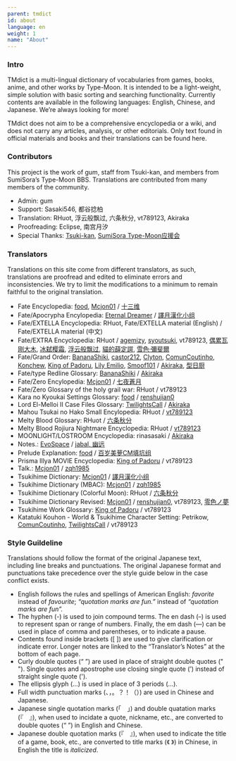 ```yaml
---
parent: tmdict
id: about
language: en
weight: 1
name: "About"
---
```


### Intro

TMdict is a multi-lingual dictionary of vocabularies from games, books, anime, and other works by Type-Moon. It is intended to be a light-weight, simple solution with basic sorting and searching functionality. Currently contents are available in the following languages: English, Chinese, and Japanese. We’re always looking for more!

TMdict does not aim to be a comprehensive encyclopedia or a wiki, and does not carry any articles, analysis, or other editorials. Only text found in official materials and books and their translations can be found here.

### Contributors

This project is the work of gum, staff from Tsuki-kan, and members from SumiSora’s Type-Moon BBS. Translations are contributed from many members of the community.

- <span class="highlight">Admin:</span> gum
- <span class="highlight">Support:</span> Sasaki546, 都谷捻柏
- <span class="highlight">Translation:</span> RHuot, 浮云般飘过, 六条秋分, vt789123, Akiraka
- <span class="highlight">Proofreading:</span> Eclipse, 南宫月汐
- <span class="highlight">Special Thanks:</span> <a href="http://tsukikan.com/">Tsuki-kan</a>, <a href="https://bbs.sumisora.net/thread.php?fid=14">SumiSora Type-Moon应援会</a>

### Translators

Translations on this site come from different translators, as such, translations are proofread and edited to eliminate errors and inconsistencies. We try to limit the modifications to a minimum to remain faithful to the original translation.

- <span class="highlight">Fate Encyclopedia:</span>
  <a href="http://z13.invisionfree.com/Mobius_Space/index.php?act=idx">food</a>, <a href="http://forums.nrvnqsr.com/showthread.php/4880-Mcjon01-Translates-Things">Mcjon01</a> / <a href="http://tieba.baidu.com/f?kw=%D4%C2%D2%B9%D6%AE%BF%D5">十三维</a>
- <span class="highlight">Fate/Apocrypha Encylopedia:</span>
  <a href="https://fateapocryphathetranslation.wordpress.com/side-materials/fateapocrypha-material/">Eternal Dreamer</a> / <a href="https://bbs.sumisora.net/read.php?tid=11071116">譯月漢化小组</a>
- <span class="highlight">Fate/EXTELLA Encyclopedia:</span>
  RHuot, Fate/EXTELLA material (English) / Fate/EXTELLA material (中文)
- <span class="highlight">Fate/EXTRA Encyclopedia:</span>
  RHuot / <a href="https://tieba.baidu.com/p/2536360820">agemizy</a>, <a href="https://bbs.sumisora.net/read.php?tid=11051957">syoutsuki</a>, vt789123, <a href="https://tieba.baidu.com/p/5124843633">偶累瓦刚大木</a>, <a href="https://bbs.sumisora.net/read.php?tid=11045922">冰弑</a><a href="https://bbs.sumisora.net/read.php?tid=11070209">樱霜</a>, <a href="https://tieba.baidu.com/p/2558097923">浮云般飘过</a>, <a href="https://tieba.baidu.com/p/4861921746">貓的薛定諤</a>, <a href="https://home.gamer.com.tw/creationDetail.php?sn=2002017">雪色‧彌斐爾</a>
- <span class="highlight">Fate/Grand Order:</span>
  <a href="https://www.reddit.com/user/BananaShiki">BananaShiki</a>, <a href="https://www.reddit.com/user/castor212">castor212</a>, <a href="https://www.reddit.com/u/Kinalvin/">Clyton</a>, <a href="https://www.reddit.com/u/ComunCoutinho/">ComunCoutinho</a>, <a href="https://www.reddit.com/user/Konchew">Konchew</a>, <a href="https://www.reddit.com/user/King_of_Padoru">King of Padoru</a>, <a href="http://forums.nrvnqsr.com/member.php/6793-Lily-Emilio">Lily Emilio</a>, <a href="https://www.reddit.com/user/Smoof101">Smoof101</a> / <a href="https://www.weibo.com/u/6537160863">Akiraka</a>, <a href="http://tieba.baidu.com/home/main?un=%D0%CD%C8%D5%B3%F8">型日厨</a>
- <span class="highlight">Fate/type Redline Glossary:</span>
  <a href="https://www.reddit.com/user/BananaShiki">BananaShiki</a> / <a href="https://www.weibo.com/u/6537160863">Akiraka</a>
- <span class="highlight">Fate/Zero Encylopedia:</span>
  <a href="http://forums.nrvnqsr.com/showthread.php/4880-Mcjon01-Translates-Things">Mcjon01</a> / <a href="http://home.gamer.com.tw/homeindex.php?owner=langrisseriv">七夜蒼月</a>
- <span class="highlight">Fate/Zero Glossary of the holy grail war:</span>
  RHuot / vt789123
- <span class="highlight">Kara no Kyoukai Settings Glossary:</span>
  <a href="http://z13.invisionfree.com/Mobius_Space/index.php?">food</a> / <a href="https://bbs.sumisora.net/read.php?tid=4458241">renshujian0</a>
- <span class="highlight">Lord El-Melloi II Case Files Glossary:</span>
  <a href="https://forums.nrvnqsr.com/showthread.php/5943-Lord-El-Melloi-II-Case-Files">TwilightsCall</a> / <a href="https://www.weibo.com/u/6537160863">Akiraka</a>
- <span class="highlight">Mahou Tsukai no Hako Small Encylopedia:</span>
  RHuot / <a href="https://bbs.sumisora.net/read.php?tid=11077935">vt789123</a>
- <span class="highlight">Melty Blood Glossary:</span>
  RHuot / <a href="https://bbs.sumisora.net/read.php?tid=10974953">六条秋分</a>
- <span class="highlight">Melty Blood Rojiura Nightmare Encyclopedia:</span>
  RHuot / <a href="https://bbs.sumisora.net/read.php?tid=11077729">vt789123</a>
- <span class="highlight">MOONLIGHT/LOSTROOM Encyclopedia:</span>
  rinasasaki / <a href="https://www.weibo.com/u/6537160863">Akiraka</a>
- <span class="highlight">Notes.:</span>
  <a href="http://forums.nrvnqsr.com/showthread.php/73-Angel-Notes-Translation-by-Evospace?p=2315">EvoSpace</a> / <a href="http://tieba.baidu.com/p/122814195">jabal, 幽远</a>
- <span class="highlight">Prelude Explanation:</span>
  <a href="http://z13.invisionfree.com/Mobius_Space/index.php?">food</a> / <a href="https://bbs.popgo.org/bbs/read.php?tid=418222">百岁美萝CM填坑组</a>
- <span class="highlight">Prisma Illya MOVIE Encyclopedia:</span>
  <a href="https://www.reddit.com/user/King_of_Padoru">King of Padoru</a> / vt789123
- <span class="highlight">Talk.:</span>
  <a href="http://forums.nrvnqsr.com/showthread.php/4880-Mcjon01-Translates-Things">Mcjon01</a> / <a href="http://bbs.sumisora.net/read.php?tid=10946479#2831447">zqh1985</a>
- <span class="highlight">Tsukihime Dictionary:</span>
  <a href="http://forums.nrvnqsr.com/showthread.php/4880-Mcjon01-Translates-Things">Mcjon01</a> / <a href="http://home.gamer.com.tw/homeindex.php?owner=typemercury">譯月漢化小组</a>
- <span class="highlight">Tsukihime Dictionary (MBAC):</span>
  <a href="http://forums.nrvnqsr.com/showthread.php/4880-Mcjon01-Translates-Things">Mcjon01</a> / <a href="https://bbs.sumisora.net/read.php?tid=10946479">zqh1985</a>
- <span class="highlight">Tsukihime Dictionary (Colorful Moon):</span>
  RHuot / <a href="https://bbs.sumisora.net/read.php?tid=10974953">六条秋分</a>
- <span class="highlight">Tsukihime Dictionary Revised:</span>
  <a href="http://forums.nrvnqsr.com/showthread.php/4880-Mcjon01-Translates-Things">Mcjon01</a> / <a href="http://www.lightnovel.cn/thread-33199-6-1.html">renshujian0</a>, vt789123, <a href="https://bbs.sumisora.net/read.php?tid=11002936">零色ノ夢</a>
- <span class="highlight">Tsukihime Work Glossary:</span>
  <a href="https://www.reddit.com/user/King_of_Padoru">King of Padoru</a> / vt789123
- <span class="highlight">Katatuki Kouhon - World & Tsukihime Character Setting:</span>
  Petrikow, <a href="https://www.reddit.com/u/ComunCoutinho/">ComunCoutinho</a>, <a href="https://forums.nrvnqsr.com/showthread.php/5943-Lord-El-Melloi-II-Case-Files">TwilightsCall</a> / vt789123

### Style Guildeline

Translations should follow the format of the original Japanese text, including line breaks and punctuations. The original Japanese format and punctuations take precedence over the style guide below in the case conflict exists.

- English follows the rules and spellings of American English: _favorite_ instead of _favourite_; _“quotation marks are fun.”_ instead of _“quotation marks are fun”._
- The hyphen (-) is used to join compound terms. The en dash (–) is used to represent span or range of numbers. Finally, the em dash (—) can be used in place of comma and parentheses, or to indicate a pause.
- Contents found inside brackets ([ ]) are used to give clarification or indicate error. Longer notes are linked to the “Translator’s Notes” at the bottom of each page.
- Curly double quotes (“ ”) are used in place of straight double quotes (" "). Single quotes and apostrophe use closing single quote (’) instead of straight single quote (').
- The ellipsis glyph (…) is used in place of 3 periods (...).
- Full width punctuation marks (、，。？！（）) are used in Chinese and Japanese.
- Japanese single quotation marks (「　」) and double quatation marks (『　』), when used to incidate a quote, nickname, etc., are converted to double quotes (“ ”) in English and Chinese.
- Japanese double quotation marks (『　』), when used to indicate the title of a game, book, etc., are converted to title marks (《 》) in Chinese, in English the title is _italicized_.
